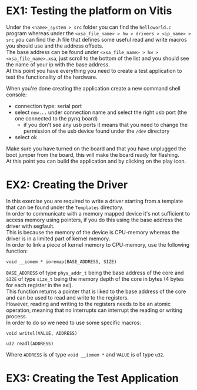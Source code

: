 # EX1: Testing the platform on Vitis  
Under the `<name>_system > src` folder you can find the `helloworld.c` program whereas under the `<xsa_file_name> > hw > drivers > <ip_name> > src` you can find
the .h file that defines some useful read and write macros you should use and the address offsets.  
The base address can be found under `<xsa_file_name> > hw > <xsa_file_name>.xsa`, just scroll to the bottom of the list and you should see the name of your ip with the base address.  
At this point you have everything you need to create a test application to test the functionality of the hardware.  

When you're done creating the application create a new command shell console:
- connection type: serial port
- select `new...` under connection name and select the right usb port (the one connected to the pynq board)
  - if you don't see any usb ports it means that you need to change the permission of the usb device found under the `/dev` directory
- select ok

Make sure you have turned on the board and that you have unplugged the boot jumper from the board, this will make the board ready for flashing.  
At this point you can build the application and by clicking on the play icon.
# EX2: Creating the Driver  
In this exercise you are required to write a driver starting from a template that can be found under the `Templates` directory.  
In order to communicate with a memory mapped device it's not sufficient to access memory using pointers, if you do this using the base address the driver with segfault.  
This is because the memory of the device is CPU-memory whereas the driver is in a limited part of kernel memory.  
In order to link a piece of kernel memory to CPU-memory, use the following function:  
```console
void __iomem * ioremap(BASE_ADDRESS, SIZE)
```
`BASE_ADDRESS` of type `phys_addr_t` being the base address of the core and `SIZE` of type `size_t` being the memory depth of the core in bytes (4 bytes for each register in the axi).  
This function returns a pointer that is liked to the base address of the core and can be used to read and write to the registers.  
However, reading and writing to the registers needs to be an atomic operation, meaning that no interrupts can interrupt the reading or writing process.  
In order to do so we need to use some specific macros: 
```console
void writel(VALUE, ADDRESS)
```
```console
u32 readl(ADDRESS)
```
Where `ADDRESS` is of type `void __iomem *` and `VALUE` is of type `u32`.  

# EX3: Creating the Test Application
